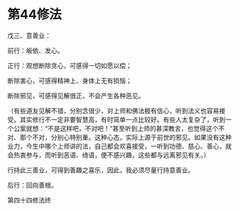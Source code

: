 # 第44修法

戊三、意善业：

前行：皈依、发心。

正行：观想断除贪心，可感得一切如愿以偿；

断除害心，可感得精神上、身体上无有损恼；

断除邪见，可感得见解很正，不会产生各种恶见。

（有些道友见解不错，分别念很少，对上师和佛法极有信心，听到法义也容易接受。其实修行不一定非要智慧高，有时简单一点比较好。有些人太复杂了，听到一个公案就想：“不是这样吧，不对吧！”甚至听到上师的甚深教言，也觉得这个不对、那个不对，分别心特别重。这种心态，实际上源于前世的邪见。如果没有这种业力，今生中哪个上师讲的法，自己都会欢喜接受，一听到功德、慈心、善心，就会热衷参与，而听到恶语、绮语，便不感兴趣，这些都与远离邪见有关。）

行持此三善业，可得到善趣之喜乐，因此，我必须尽量行持意善业。

后行：回向善根。

第四十四修法终

